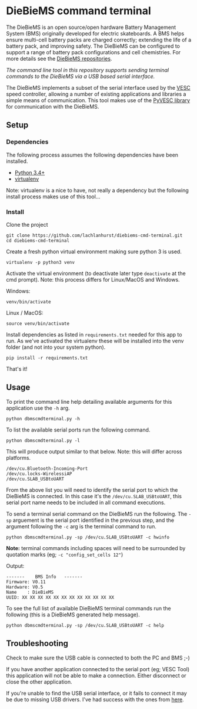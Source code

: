 # DieBieMS command terminal
The DieBieMS is an open source/open hardware Battery Management System (BMS) originally developed for electric skateboards. A BMS helps ensure multi-cell battery packs are charged correctly; extending the life of a battery pack, and improving safety. The DieBieMS can be configured to support a range of battery pack configurations and cell chemistries. For more details see the [DieBieMS repositories](https://github.com/DieBieEngineering/DieBieMS/).

*The command line tool in this repository supports sending terminal commands to the DieBieMS via a USB based serial interface.*

The DieBieMS implements a subset of the serial interface used by the [VESC](https://github.com/vedderb/bldc) speed controller, allowing a number of existing applications and libraries a simple means of communication. This tool makes use of the [PyVESC library](https://github.com/LiamBindle/PyVESC) for communication with the DieBieMS.

## Setup

### Dependencies
The following process assumes the following dependencies have been installed.
- [Python 3.4+](https://www.python.org/)
- [virtualenv](https://virtualenv.pypa.io)

Note: virtualenv is a nice to have, not really a dependency but the following install process makes use of this tool...

### Install

Clone the project

    git clone https://github.com/lachlanhurst/diebiems-cmd-terminal.git
    cd diebiems-cmd-terminal

Create a fresh python virtual environment making sure python 3 is used.

    virtualenv -p python3 venv

Activate the virtual environment (to deactivate later type `deactivate` at the cmd prompt). Note: this process differs for Linux/MacOS and Windows.

Windows:

    venv/bin/activate

Linux / MacOS:

    source venv/bin/activate

Install dependencies as listed in `requirements.txt` needed for this app to run. As we've activated the virtualenv these will be installed into the venv folder (and not into your system python).

    pip install -r requirements.txt

That's it!

## Usage

To print the command line help detailing available arguments for this application use the `-h` arg.

    python dbmscmdterminal.py -h

To list the available serial ports run the following command.

    python dbmscmdterminal.py -l

This will produce output similar to that below. Note: this will differ across platforms.

    /dev/cu.Bluetooth-Incoming-Port
    /dev/cu.locks-WirelessiAP
    /dev/cu.SLAB_USBtoUART

From the above list you will need to identify the serial port to which the DieBieMS is connected. In this case it's the `/dev/cu.SLAB_USBtoUART`, this serial port name needs to be included in all command executions.

To send a terminal serial command on the DieBieMS run the following. The `-sp` arguement is the serial port identified in the previous step, and the argument following the `-c` arg is the terminal command to run.

    python dbmscmdterminal.py -sp /dev/cu.SLAB_USBtoUART -c hwinfo

**Note:** terminal commands including spaces will need to be surrounded by quotation marks (eg; `-c "config_set_cells 12"`)

Output:

    -------    BMS Info   -------
    Firmware: V0.11
    Hardware: V0.5
    Name    : DieBieMS
    UUID: XX XX XX XX XX XX XX XX XX XX XX XX

To see the full list of available DieBieMS terminal commands run the following (this is a DieBieMS generated help message).

    python dbmscmdterminal.py -sp /dev/cu.SLAB_USBtoUART -c help



## Troubleshooting

Check to make sure the USB cable is connected to both the PC and BMS ;-)

If you have another application connected to the serial port (eg; VESC Tool) this application will not be able to make a connection. Either disconnect or close the other application.

If you're unable to find the USB serial interface, or it fails to connect it may be due to missing USB drivers. I've had success with the ones from [here](https://www.silabs.com/products/development-tools/software/usb-to-uart-bridge-vcp-drivers).
